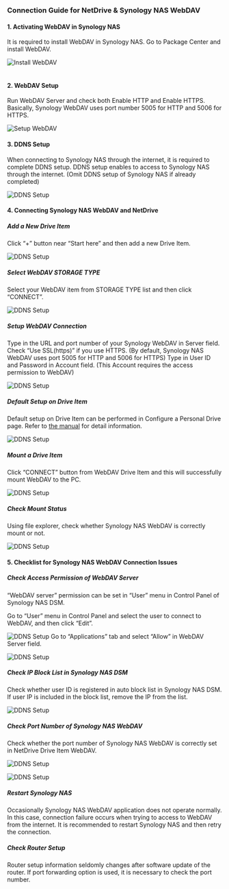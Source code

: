 ### Connection Guide for NetDrive & Synology NAS WebDAV

#### 1. Activating WebDAV in Synology NAS

It is required to install WebDAV in Synology NAS.  Go to Package Center and install WebDAV.
 
 ![Install WebDAV](https://raw.githubusercontent.com/bdrive/help/master/support_content/en/guide/synology/Picture1.png)<br><br>

#### 2. WebDAV Setup

Run WebDAV Server and check both Enable HTTP and Enable HTTPS.  Basically, Synology WebDAV uses port number 5005 for HTTP and 5006 for HTTPS.
 
 ![Setup WebDAV](https://raw.githubusercontent.com/bdrive/help/master/support_content/en/guide/synology/Picture2.png)

#### 3. DDNS Setup

When connecting to Synology NAS through the internet, it is required to complete DDNS setup.  DDNS setup enables to access to Synology NAS through the internet.  (Omit DDNS setup of Synology NAS if already completed)
 
 ![DDNS Setup](https://raw.githubusercontent.com/bdrive/help/master/support_content/en/guide/synology/Picture3.png)

#### 4. Connecting Synology NAS WebDAV and NetDrive

##### Add a New Drive Item
Click “+” button near “Start here” and then add a new Drive Item.
 
 ![DDNS Setup](https://raw.githubusercontent.com/bdrive/help/master/support_content/en/guide/synology/Picture4.png)

##### Select WebDAV STORAGE TYPE 
Select your WebDAV item from STORAGE TYPE list and then click “CONNECT”.
 
 ![DDNS Setup](https://raw.githubusercontent.com/bdrive/help/master/support_content/en/guide/synology/Picture5.png)

##### Setup WebDAV Connection
Type in the URL and port number of your Synology WebDAV in Server field.  Check “Use SSL(https)” if you use HTTPS.  (By default, Synology NAS WebDAV uses port 5005 for HTTP and 5006 for HTTPS)
Type in User ID and Password in Account field.  (This Account requires the access permission to WebDAV)
 
 ![DDNS Setup](https://raw.githubusercontent.com/bdrive/help/master/support_content/en/guide/synology/Picture6.png)

##### Default Setup on Drive Item
Default setup on Drive Item can be performed in Configure a Personal Drive page.  Refer to [the manual](https://www.netdrive.net/support/?type=documents&path=netdrive_manual&page=add-configure-drive) for detail information. 

 ![DDNS Setup](https://raw.githubusercontent.com/bdrive/help/master/support_content/en/guide/synology/Picture7.png)
 
##### Mount a Drive Item 
Click “CONNECT” button from WebDAV Drive Item and this will successfully mount WebDAV to the PC.

 ![DDNS Setup](https://raw.githubusercontent.com/bdrive/help/master/support_content/en/guide/synology/Picture8.png)
 
##### Check Mount Status
Using file explorer, check whether Synology NAS WebDAV is correctly mount or not.
 
 ![DDNS Setup](https://raw.githubusercontent.com/bdrive/help/master/support_content/en/guide/synology/Picture9.png)
 
#### 5. Checklist for Synology NAS WebDAV Connection Issues

##### Check Access Permission of WebDAV Server
“WebDAV server” permission can be set in “User” menu in Control Panel of Synology NAS DSM.

Go to “User” menu in Control Panel and select the user to connect to WebDAV, and then click “Edit”.

 ![DDNS Setup](https://raw.githubusercontent.com/bdrive/help/master/support_content/en/guide/synology/Picture10.png)
Go to “Applications” tab and select “Allow” in WebDAV Server field.

 ![DDNS Setup](https://raw.githubusercontent.com/bdrive/help/master/support_content/en/guide/synology/Picture11.png)

##### Check IP Block List in Synology NAS DSM 

Check whether user ID is registered in auto block list in Synology NAS DSM.  If user IP is included in the block list, remove the IP from the list.
 
 ![DDNS Setup](https://raw.githubusercontent.com/bdrive/help/master/support_content/en/guide/synology/Picture12.png)

##### Check Port Number of Synology NAS WebDAV

Check whether the port number of Synology NAS WebDAV is correctly set in NetDrive Drive Item WebDAV.

 ![DDNS Setup](https://raw.githubusercontent.com/bdrive/help/master/support_content/en/guide/synology/Picture13.png)

 ![DDNS Setup](https://raw.githubusercontent.com/bdrive/help/master/support_content/en/guide/synology/Picture14.png)

##### Restart Synology NAS

Occasionally Synology NAS WebDAV application does not operate normally.  In this case, connection failure occurs when trying to access to WebDAV from the internet.  It is recommended to restart Synology NAS and then retry the connection.

##### Check Router Setup

Router setup information seldomly changes after software update of the router.  If port forwarding option is used, it is necessary to check the port number.



